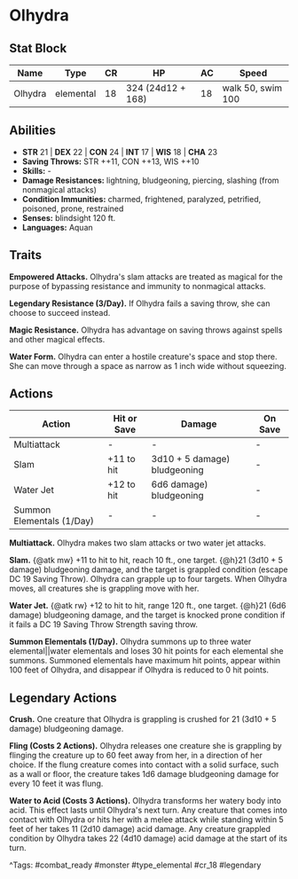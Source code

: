# Olhydra

## Stat Block

| Name | Type | CR | HP | AC | Speed |
|------|------|----|----|----|-------|
| Olhydra | elemental | 18 | 324 (24d12 + 168) | 18 | walk 50, swim 100 |

## Abilities

- **STR** 21 | **DEX** 22 | **CON** 24 | **INT** 17 | **WIS** 18 | **CHA** 23
- **Saving Throws:** STR ++11, CON ++13, WIS ++10  
- **Skills:** -  
- **Damage Resistances:** lightning, bludgeoning, piercing, slashing (from nonmagical attacks)  
- **Condition Immunities:** charmed, frightened, paralyzed, petrified, poisoned, prone, restrained  
- **Senses:** blindsight 120 ft.  
- **Languages:** Aquan

## Traits

**Empowered Attacks.** Olhydra's slam attacks are treated as magical for the purpose of bypassing resistance and immunity to nonmagical attacks.

**Legendary Resistance (3/Day).** If Olhydra fails a saving throw, she can choose to succeed instead.

**Magic Resistance.** Olhydra has advantage on saving throws against spells and other magical effects.

**Water Form.** Olhydra can enter a hostile creature's space and stop there. She can move through a space as narrow as 1 inch wide without squeezing.


## Actions

| Action | Hit or Save | Damage | On Save |
|--------|--------------|--------|----------|
| Multiattack | - | - | - |
| Slam | +11 to hit | 3d10 + 5 damage) bludgeoning | - |
| Water Jet | +12 to hit | 6d6 damage) bludgeoning | - |
| Summon Elementals (1/Day) | - | - | - |

**Multiattack.** Olhydra makes two slam attacks or two water jet attacks.

**Slam.** {@atk mw} +11 to hit to hit, reach 10 ft., one target. {@h}21 (3d10 + 5 damage) bludgeoning damage, and the target is grappled condition (escape DC 19 Saving Throw). Olhydra can grapple up to four targets. When Olhydra moves, all creatures she is grappling move with her.

**Water Jet.** {@atk rw} +12 to hit to hit, range 120 ft., one target. {@h}21 (6d6 damage) bludgeoning damage, and the target is knocked prone condition if it fails a DC 19 Saving Throw Strength saving throw.

**Summon Elementals (1/Day).** Olhydra summons up to three water elemental||water elementals and loses 30 hit points for each elemental she summons. Summoned elementals have maximum hit points, appear within 100 feet of Olhydra, and disappear if Olhydra is reduced to 0 hit points.

## Legendary Actions

**Crush.** One creature that Olhydra is grappling is crushed for 21 (3d10 + 5 damage) bludgeoning damage.

**Fling (Costs 2 Actions).** Olhydra releases one creature she is grappling by flinging the creature up to 60 feet away from her, in a direction of her choice. If the flung creature comes into contact with a solid surface, such as a wall or floor, the creature takes 1d6 damage bludgeoning damage for every 10 feet it was flung.

**Water to Acid (Costs 3 Actions).** Olhydra transforms her watery body into acid. This effect lasts until Olhydra's next turn. Any creature that comes into contact with Olhydra or hits her with a melee attack while standing within 5 feet of her takes 11 (2d10 damage) acid damage. Any creature grappled condition by Olhydra takes 22 (4d10 damage) acid damage at the start of its turn.



^Tags: #combat_ready #monster #type_elemental #cr_18 #legendary